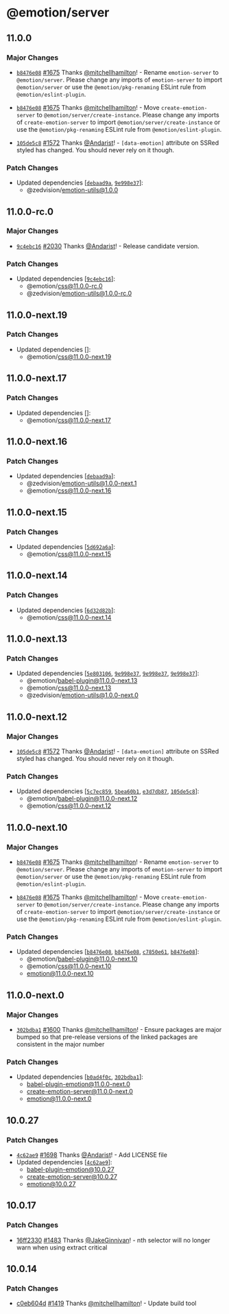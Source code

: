 # @emotion/server

## 11.0.0

### Major Changes

- [`b8476e08`](https://github.com/@zedvision/emotion-js/emotion/commit/b8476e08af4a2e8de94a112cb0daf6e8e4d56fe1) [#1675](https://github.com/@zedvision/emotion-js/emotion/pull/1675) Thanks [@mitchellhamilton](https://github.com/mitchellhamilton)! - Rename `emotion-server` to `@emotion/server`. Please change any imports of `emotion-server` to import `@emotion/server` or use the `@emotion/pkg-renaming` ESLint rule from `@emotion/eslint-plugin`.

* [`b8476e08`](https://github.com/@zedvision/emotion-js/emotion/commit/b8476e08af4a2e8de94a112cb0daf6e8e4d56fe1) [#1675](https://github.com/@zedvision/emotion-js/emotion/pull/1675) Thanks [@mitchellhamilton](https://github.com/mitchellhamilton)! - Move `create-emotion-server` to `@emotion/server/create-instance`. Please change any imports of `create-emotion-server` to import `@emotion/server/create-instance` or use the `@emotion/pkg-renaming` ESLint rule from `@emotion/eslint-plugin`.

* [`105de5c8`](https://github.com/@zedvision/emotion-js/emotion/commit/105de5c8752be0983c000e1e26462dc8fcf0708d) [#1572](https://github.com/@zedvision/emotion-js/emotion/pull/1572) Thanks [@Andarist](https://github.com/Andarist)! - `[data-emotion]` attribute on SSRed styled has changed. You should never rely on it though.

### Patch Changes

- Updated dependencies [[`debaad9a`](https://github.com/@zedvision/emotion-js/emotion/commit/debaad9ab4bd6c80312092826d9146f3d29c0899), [`9e998e37`](https://github.com/@zedvision/emotion-js/emotion/commit/9e998e3755c217027ad1be0af4c64644fe14c6bf)]:
  - @zedvision/emotion-utils@1.0.0

## 11.0.0-rc.0

### Major Changes

- [`9c4ebc16`](https://github.com/@zedvision/emotion-js/emotion/commit/9c4ebc160471097c5d04fb92dba3ed0df870bb63) [#2030](https://github.com/@zedvision/emotion-js/emotion/pull/2030) Thanks [@Andarist](https://github.com/Andarist)! - Release candidate version.

### Patch Changes

- Updated dependencies [[`9c4ebc16`](https://github.com/@zedvision/emotion-js/emotion/commit/9c4ebc160471097c5d04fb92dba3ed0df870bb63)]:
  - @emotion/css@11.0.0-rc.0
  - @zedvision/emotion-utils@1.0.0-rc.0

## 11.0.0-next.19

### Patch Changes

- Updated dependencies []:
  - @emotion/css@11.0.0-next.19

## 11.0.0-next.17

### Patch Changes

- Updated dependencies []:
  - @emotion/css@11.0.0-next.17

## 11.0.0-next.16

### Patch Changes

- Updated dependencies [[`debaad9a`](https://github.com/@zedvision/emotion-js/emotion/commit/debaad9ab4bd6c80312092826d9146f3d29c0899)]:
  - @zedvision/emotion-utils@1.0.0-next.1
  - @emotion/css@11.0.0-next.16

## 11.0.0-next.15

### Patch Changes

- Updated dependencies [[`5d692a6a`](https://github.com/@zedvision/emotion-js/emotion/commit/5d692a6a8102b3faabefb773dd0145b123668a07)]:
  - @emotion/css@11.0.0-next.15

## 11.0.0-next.14

### Patch Changes

- Updated dependencies [[`6d32d82b`](https://github.com/@zedvision/emotion-js/emotion/commit/6d32d82beb45b18e5f18a37932b862ad19b17044)]:
  - @emotion/css@11.0.0-next.14

## 11.0.0-next.13

### Patch Changes

- Updated dependencies [[`5e803106`](https://github.com/@zedvision/emotion-js/emotion/commit/5e803106d391b7c036bdf634318b80337a1d9b70), [`9e998e37`](https://github.com/@zedvision/emotion-js/emotion/commit/9e998e3755c217027ad1be0af4c64644fe14c6bf), [`9e998e37`](https://github.com/@zedvision/emotion-js/emotion/commit/9e998e3755c217027ad1be0af4c64644fe14c6bf), [`9e998e37`](https://github.com/@zedvision/emotion-js/emotion/commit/9e998e3755c217027ad1be0af4c64644fe14c6bf)]:
  - @emotion/babel-plugin@11.0.0-next.13
  - @emotion/css@11.0.0-next.13
  - @zedvision/emotion-utils@1.0.0-next.0

## 11.0.0-next.12

### Major Changes

- [`105de5c8`](https://github.com/@zedvision/emotion-js/emotion/commit/105de5c8752be0983c000e1e26462dc8fcf0708d) [#1572](https://github.com/@zedvision/emotion-js/emotion/pull/1572) Thanks [@Andarist](https://github.com/Andarist)! - `[data-emotion]` attribute on SSRed styled has changed. You should never rely on it though.

### Patch Changes

- Updated dependencies [[`5c7ec859`](https://github.com/@zedvision/emotion-js/emotion/commit/5c7ec85904633a11185066fa591dc8969f3f2ff2), [`5bea60b1`](https://github.com/@zedvision/emotion-js/emotion/commit/5bea60b1ffab85fbc965532006c3a94ea139f0bf), [`e3d7db87`](https://github.com/@zedvision/emotion-js/emotion/commit/e3d7db87deaac95817404760112417ac1fa1b56d), [`105de5c8`](https://github.com/@zedvision/emotion-js/emotion/commit/105de5c8752be0983c000e1e26462dc8fcf0708d)]:
  - @emotion/babel-plugin@11.0.0-next.12
  - @emotion/css@11.0.0-next.12

## 11.0.0-next.10

### Major Changes

- [`b8476e08`](https://github.com/@zedvision/emotion-js/emotion/commit/b8476e08af4a2e8de94a112cb0daf6e8e4d56fe1) [#1675](https://github.com/@zedvision/emotion-js/emotion/pull/1675) Thanks [@mitchellhamilton](https://github.com/mitchellhamilton)! - Rename `emotion-server` to `@emotion/server`. Please change any imports of `emotion-server` to import `@emotion/server` or use the `@emotion/pkg-renaming` ESLint rule from `@emotion/eslint-plugin`.

* [`b8476e08`](https://github.com/@zedvision/emotion-js/emotion/commit/b8476e08af4a2e8de94a112cb0daf6e8e4d56fe1) [#1675](https://github.com/@zedvision/emotion-js/emotion/pull/1675) Thanks [@mitchellhamilton](https://github.com/mitchellhamilton)! - Move `create-emotion-server` to `@emotion/server/create-instance`. Please change any imports of `create-emotion-server` to import `@emotion/server/create-instance` or use the `@emotion/pkg-renaming` ESLint rule from `@emotion/eslint-plugin`.

### Patch Changes

- Updated dependencies [[`b8476e08`](https://github.com/@zedvision/emotion-js/emotion/commit/b8476e08af4a2e8de94a112cb0daf6e8e4d56fe1), [`b8476e08`](https://github.com/@zedvision/emotion-js/emotion/commit/b8476e08af4a2e8de94a112cb0daf6e8e4d56fe1), [`c7850e61`](https://github.com/@zedvision/emotion-js/emotion/commit/c7850e61211d6aa26a3388399889a6072ee2f1fe), [`b8476e08`](https://github.com/@zedvision/emotion-js/emotion/commit/b8476e08af4a2e8de94a112cb0daf6e8e4d56fe1)]:
  - @emotion/babel-plugin@11.0.0-next.10
  - @emotion/css@11.0.0-next.10
  - emotion@11.0.0-next.10

## 11.0.0-next.0

### Major Changes

- [`302bdba1`](https://github.com/@zedvision/emotion-js/emotion/commit/302bdba1a6b793484c09edeb668815c5e31ea555) [#1600](https://github.com/@zedvision/emotion-js/emotion/pull/1600) Thanks [@mitchellhamilton](https://github.com/mitchellhamilton)! - Ensure packages are major bumped so that pre-release versions of the linked packages are consistent in the major number

### Patch Changes

- Updated dependencies [[`b0ad4f0c`](https://github.com/@zedvision/emotion-js/emotion/commit/b0ad4f0c628813a42c4637857be9a969429db6f0), [`302bdba1`](https://github.com/@zedvision/emotion-js/emotion/commit/302bdba1a6b793484c09edeb668815c5e31ea555)]:
  - babel-plugin-emotion@11.0.0-next.0
  - create-emotion-server@11.0.0-next.0
  - emotion@11.0.0-next.0

## 10.0.27

### Patch Changes

- [`4c62ae9`](https://github.com/@zedvision/emotion-js/emotion/commit/4c62ae9447959d438928e1a26f76f1487983c968) [#1698](https://github.com/@zedvision/emotion-js/emotion/pull/1698) Thanks [@Andarist](https://github.com/Andarist)! - Add LICENSE file
- Updated dependencies [[`4c62ae9`](https://github.com/@zedvision/emotion-js/emotion/commit/4c62ae9447959d438928e1a26f76f1487983c968)]:
  - babel-plugin-emotion@10.0.27
  - create-emotion-server@10.0.27
  - emotion@10.0.27

## 10.0.17

### Patch Changes

- [16ff2330](https://github.com/@zedvision/emotion-js/emotion/commit/16ff233061e35fe71bfb1671da54ac12d6fc9eeb) [#1483](https://github.com/@zedvision/emotion-js/emotion/pull/1483) Thanks [@JakeGinnivan](https://github.com/JakeGinnivan)! - nth selector will no longer warn when using extract critical

## 10.0.14

### Patch Changes

- [c0eb604d](https://github.com/@zedvision/emotion-js/emotion/commit/c0eb604d) [#1419](https://github.com/@zedvision/emotion-js/emotion/pull/1419) Thanks [@mitchellhamilton](https://github.com/mitchellhamilton)! - Update build tool
